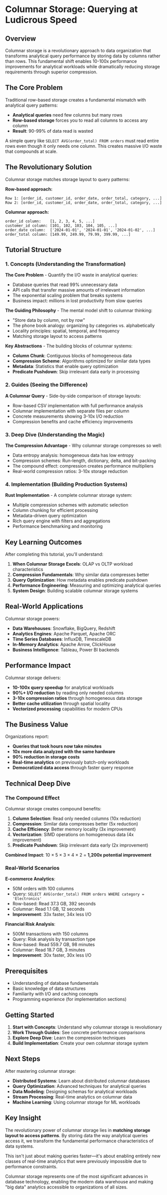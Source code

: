 # Columnar Storage: Querying at Ludicrous Speed

## Overview

Columnar storage is a revolutionary approach to data organization that transforms analytical query performance by storing data by columns rather than rows. This fundamental shift enables 10-100x performance improvements for analytical workloads while dramatically reducing storage requirements through superior compression.

## The Core Problem

Traditional row-based storage creates a fundamental mismatch with analytical query patterns:

- **Analytical queries** need few columns but many rows
- **Row-based storage** forces you to read all columns to access any column
- **Result**: 90-99% of data read is wasted

A simple query like `SELECT AVG(order_total) FROM orders` must read entire rows even though it only needs one column. This creates massive I/O waste that compounds at scale.

## The Revolutionary Solution

Columnar storage matches storage layout to query patterns:

**Row-based approach:**
```
Row 1: [order_id, customer_id, order_date, order_total, category, ...]
Row 2: [order_id, customer_id, order_date, order_total, category, ...]
```

**Columnar approach:**
```
order_id column:    [1, 2, 3, 4, 5, ...]
customer_id column: [101, 102, 103, 104, 105, ...]
order_date column:  ['2024-01-01', '2024-01-01', '2024-01-02', ...]
order_total column: [149.99, 249.99, 79.99, 399.99, ...]
```

## Tutorial Structure

### 1. Concepts (Understanding the Transformation)

**The Core Problem** - Quantify the I/O waste in analytical queries:
- Database queries that read 99% unnecessary data
- API calls that transfer massive amounts of irrelevant information
- The exponential scaling problem that breaks systems
- Business impact: millions in lost productivity from slow queries

**The Guiding Philosophy** - The mental model shift to columnar thinking:
- "Store data by column, not by row"
- The phone book analogy: organizing by categories vs. alphabetically
- Locality principles: spatial, temporal, and frequency
- Matching storage layout to access patterns

**Key Abstractions** - The building blocks of columnar systems:
- **Column Chunk**: Contiguous blocks of homogeneous data
- **Compression Scheme**: Algorithms optimized for similar data types
- **Metadata**: Statistics that enable query optimization
- **Predicate Pushdown**: Skip irrelevant data early in processing

### 2. Guides (Seeing the Difference)

**A Columnar Query** - Side-by-side comparison of storage layouts:
- Row-based CSV implementation with full performance analysis
- Columnar implementation with separate files per column
- Concrete measurements showing 3-10x I/O reduction
- Compression benefits and cache efficiency improvements

### 3. Deep Dive (Understanding the Magic)

**The Compression Advantage** - Why columnar storage compresses so well:
- Data entropy analysis: homogeneous data has low entropy
- Compression schemes: Run-length, dictionary, delta, and bit-packing
- The compound effect: compression creates performance multipliers
- Real-world compression ratios: 3-10x storage reduction

### 4. Implementation (Building Production Systems)

**Rust Implementation** - A complete columnar storage system:
- Multiple compression schemes with automatic selection
- Column chunking for efficient processing
- Metadata-driven query optimization
- Rich query engine with filters and aggregations
- Performance benchmarking and monitoring

## Key Learning Outcomes

After completing this tutorial, you'll understand:

1. **When Columnar Storage Excels**: OLAP vs OLTP workload characteristics
2. **Compression Fundamentals**: Why similar data compresses better
3. **Query Optimization**: How metadata enables predicate pushdown
4. **Performance Engineering**: Measuring and optimizing analytical queries
5. **System Design**: Building scalable columnar storage systems

## Real-World Applications

Columnar storage powers:

- **Data Warehouses**: Snowflake, BigQuery, Redshift
- **Analytics Engines**: Apache Parquet, Apache ORC
- **Time Series Databases**: InfluxDB, TimescaleDB
- **In-Memory Analytics**: Apache Arrow, ClickHouse
- **Business Intelligence**: Tableau, Power BI backends

## Performance Impact

Columnar storage delivers:

- **10-100x query speedup** for analytical workloads
- **90%+ I/O reduction** by reading only needed columns
- **3-10x compression ratios** through homogeneous data storage
- **Better cache utilization** through spatial locality
- **Vectorized processing** capabilities for modern CPUs

## The Business Value

Organizations report:

- **Queries that took hours now take minutes**
- **10x more data analyzed with the same hardware**
- **90% reduction in storage costs**
- **Real-time analytics** on previously batch-only workloads
- **Democratized data access** through faster query response

## Technical Deep Dive

### The Compound Effect

Columnar storage creates compound benefits:

1. **Column Selection**: Read only needed columns (10x reduction)
2. **Compression**: Similar data compresses better (5x reduction)
3. **Cache Efficiency**: Better memory locality (3x improvement)
4. **Vectorization**: SIMD operations on homogeneous data (4x improvement)
5. **Predicate Pushdown**: Skip irrelevant data early (2x improvement)

**Combined Impact**: 10 × 5 × 3 × 4 × 2 = **1,200x potential improvement**

### Real-World Scenarios

**E-commerce Analytics**:
- 50M orders with 100 columns
- Query: `SELECT AVG(order_total) FROM orders WHERE category = 'Electronics'`
- Row-based: Read 37.3 GB, 392 seconds
- Columnar: Read 1.1 GB, 12 seconds
- **Improvement**: 33x faster, 34x less I/O

**Financial Risk Analysis**:
- 500M transactions with 150 columns
- Query: Risk analysis by transaction type
- Row-based: Read 559.7 GB, 98 minutes
- Columnar: Read 18.7 GB, 3 minutes
- **Improvement**: 30x faster, 30x less I/O

## Prerequisites

- Understanding of database fundamentals
- Basic knowledge of data structures
- Familiarity with I/O and caching concepts
- Programming experience (for implementation sections)

## Getting Started

1. **Start with Concepts**: Understand why columnar storage is revolutionary
2. **Work Through Guides**: See concrete performance comparisons
3. **Explore Deep Dive**: Learn the compression techniques
4. **Build Implementation**: Create your own columnar storage system

## Next Steps

After mastering columnar storage:

- **Distributed Systems**: Learn about distributed columnar databases
- **Query Optimization**: Advanced techniques for analytical queries
- **Data Modeling**: Designing schemas for analytical workloads
- **Stream Processing**: Real-time analytics on columnar data
- **Machine Learning**: Using columnar storage for ML workloads

## Key Insight

The revolutionary power of columnar storage lies in **matching storage layout to access patterns**. By storing data the way analytical queries access it, we transform the fundamental performance characteristics of data systems.

This isn't just about making queries faster—it's about enabling entirely new classes of real-time analytics that were previously impossible due to performance constraints.

Columnar storage represents one of the most significant advances in database technology, enabling the modern data warehouse and making "big data" analytics accessible to organizations of all sizes.